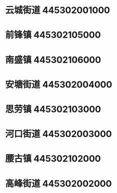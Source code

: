 # 云城街道 445302001000
# 前锋镇 445302105000
# 南盛镇 445302106000
# 安塘街道 445302004000
# 思劳镇 445302103000
# 河口街道 445302003000
# 腰古镇 445302102000
# 高峰街道 445302002000
